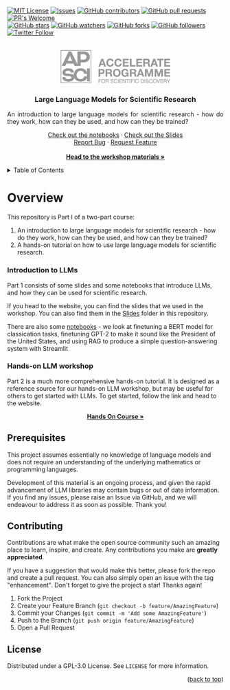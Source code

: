 <!-- Improved compatibility of back to top link: See: https://github.com/othneildrew/Best-README-Template/pull/73 -->

<!-- PROJECT SHIELDS -->
<!-- [![Contributors][contributors-shield]][contributors-url]
[![Forks][forks-shield]][forks-url]
[![Stargazers][stars-shield]][stars-url]
[![Issues][issues-shield]][issues-url]
[![GPL License][license-shield]][license-url] -->
[![MIT License](https://img.shields.io/badge/License-GPLv3-brightgreen.svg)](https://opensource.org/licenses/)
[![Issues](https://img.shields.io/github/issues-raw/acceleratescience/large-language-models.svg?maxAge=25000)](https://github.com/acceleratescience/large-language-models/issues)
[![GitHub contributors](https://img.shields.io/github/contributors/acceleratescience/large-language-models.svg?style=flat)]()
[![GitHub pull requests](https://img.shields.io/github/issues-pr/acceleratescience/large-language-models.svg?style=flat)]()
[![PR's Welcome](https://img.shields.io/badge/PRs-welcome-brightgreen.svg?style=flat)](http://makeapullrequest.com)
<br>
[![GitHub stars](https://img.shields.io/github/stars/acceleratescience/large-language-models.svg?style=social&label=Star)]()
[![GitHub watchers](https://img.shields.io/github/watchers/acceleratescience/large-language-models.svg?style=social&label=Watch)]()
[![GitHub forks](https://img.shields.io/github/forks/acceleratescience/large-language-models.svg?style=social&label=Fork)](https://github.com/JonSnow/MyBadges)
[![GitHub followers](https://img.shields.io/github/followers/acceleratescience.svg?style=social&label=Follow)](https://github.com/JonSnow/MyBadges)
[![Twitter Follow](https://img.shields.io/twitter/follow/AccelerateSci.svg?style=social)](https://twitter.com/AccelerateSci)
<!-- [![LinkedIn][linkedin-shield]][linkedin-url] -->


<!-- PROJECT LOGO -->
<br />
<div align="center">
  <a href="https://acceleratescience.github.io/">
    <img src="./images/full_acc.png" alt="Logo" height=80>
  </a>

  <h3 align="center">Large Language Models for Scientific Research</h3>

  <p align="justify">
    An introduction to large language models for scientific research - how do they work, how can they be used, and how can they be trained?
  </p>
  <p align="center">
    <!-- <a href="https://acceleratescience.github.io/large-language-models/" style="font-size: 20px; text-decoration: none"><strong>Start »</strong></a>
    <br />
    <br /> -->
    <a href="https://github.com/acceleratescience/large-language-models/tree/main/docs/notebooks">Check out the notebooks</a>
    ·
    <a href="https://github.com/acceleratescience/large-language-models/tree/main/slides">Check out the Slides</a>
    <br />
    <a href="https://github.com/acceleratescience/large-language-models/issues">Report Bug</a>
    ·
    <a href="https://github.com/acceleratescience/large-language-models/issues">Request Feature</a>
    <br />
    <br />
    <a href="https://docs.science.ai.cam.ac.uk/large-language-models/"><strong>Head to the workshop materials »</strong></a>
  </p>
</div>


<!-- TABLE OF CONTENTS -->
<details>
  <summary>Table of Contents</summary>
  <ol>
    <li><a href="#overview">Overview</a></li>
    <li><a href="#prerequisites">Prerequisites</a></li>
    <li><a href="#contributing">Contributing</a></li>
    <li><a href="#license">License</a></li>
  </ol>
</details>



<!---------------------------------------------------------------------------->

[Button Shield]: https://img.shields.io/badge/Shield_Buttons-37a779?style=for-the-badge

[License]: LICENSE
[Shield]: Types/Shield.md
[#]: #


<!---------------------------------[ Badges ]---------------------------------->

[Badge License]: https://img.shields.io/badge/-BY_SA_4.0-ae6c18.svg?style=for-the-badge&labelColor=EF9421&logoColor=white&logo=CreativeCommons
[Badge Likes]: https://img.shields.io/github/stars/MarkedDown/Buttons?style=for-the-badge&labelColor=d0ab23&color=b0901e&logoColor=white&logo=Trustpilot

# Overview
This repository is Part I of a two-part course:
1. An introduction to large language models for scientific research - how do they work, how can they be used, and how can they be trained?
2. A hands-on tutorial on how to use large language models for scientific research.

### Introduction to LLMs
Part 1 consists of some slides and some notebooks that introduce LLMs, and how they can be used for scientific research.

If you head to the website, you can find the slides that we used in the workshop. You can also find them in the [Slides](https://github.com/acceleratescience/large-language-models/tree/main/Slides) folder in this repository.

There are also some [notebooks](https://github.com/acceleratescience/large-language-models/tree/main/notebooks) - we look at finetuning a BERT model for classication tasks, finetuning GPT-2 to make it sound like the President of the United States, and using RAG to produce a simple question-answering system with Streamlit

### Hands-on LLM workshop
Part 2 is a much more comprehensive hands-on tutorial. It is designed as a reference source for our hands-on LLM workshop, but may be useful for others to get started with LLMs. To get started, follow the link and head to the website.

<div align="center">
  <p align="center">
    <a href="https://acceleratescience.github.io/hands-on-llms/"><strong>Hands On Course »</strong></a>

  </p>
</div>

<!-- GETTING STARTED -->
## Prerequisites
This project assumes essentially no knowledge of language models and does not require an understanding of the underlying mathematics or programming languages.

Development of this material is an ongoing process, and given the rapid advancement of LLM libraries may contain bugs or out of date information. If you find any issues, please raise an Issue via GitHub, and we will endeavour to address it as soon as possible. Thank you!

<!-- CONTRIBUTING -->
## Contributing

Contributions are what make the open source community such an amazing place to learn, inspire, and create. Any contributions you make are **greatly appreciated**.

If you have a suggestion that would make this better, please fork the repo and create a pull request. You can also simply open an issue with the tag "enhancement".
Don't forget to give the project a star! Thanks again!

1. Fork the Project
2. Create your Feature Branch (`git checkout -b feature/AmazingFeature`)
3. Commit your Changes (`git commit -m 'Add some AmazingFeature'`)
4. Push to the Branch (`git push origin feature/AmazingFeature`)
5. Open a Pull Request


<!-- LICENSE -->
## License

Distributed under a GPL-3.0 License. See `LICENSE` for more information.

<p align="right">(<a href="#top">back to top</a>)</p>




<!-- MARKDOWN LINKS & IMAGES -->
<!-- https://www.markdownguide.org/basic-syntax/#reference-style-links -->
[contributors-shield]: https://img.shields.io/github/contributors/acceleratescience/large-language-models.svg?style=for-the-badge
[contributors-url]: https://github.com/acceleratescience/large-language-models/graphs/contributors
[forks-shield]: https://img.shields.io/github/forks/acceleratescience/large-language-models.svg?style=for-the-badge
[forks-url]: https://github.com/acceleratescience/large-language-models/network/members
[stars-shield]: https://img.shields.io/github/stars/acceleratescience/large-language-models.svg?style=for-the-badge
[stars-url]: https://github.com/acceleratescience/large-language-models/stargazers
[issues-shield]: https://img.shields.io/github/issues/acceleratescience/large-language-models.svg?style=for-the-badge
[issues-url]: https://github.com/acceleratescience/large-language-models/issues
[license-shield]: https://img.shields.io/github/license/acceleratescience/large-language-models.svg?style=for-the-badge
[license-url]: https://github.com/acceleratescience/large-language-models/blob/master/LICENSE.txt
[linkedin-shield]: https://img.shields.io/badge/-LinkedIn-black.svg?style=for-the-badge&logo=linkedin&colorB=555
[linkedin-url]: https://linkedin.com/company/accelerate-programme-for-scientific-discovery/
[product-screenshot]: images/screenshot.png
[Next.js]: https://img.shields.io/badge/next.js-000000?style=for-the-badge&logo=nextdotjs&logoColor=white
[Next-url]: https://nextjs.org/
[React.js]: https://img.shields.io/badge/React-20232A?style=for-the-badge&logo=react&logoColor=61DAFB
[React-url]: https://reactjs.org/
[Vue.js]: https://img.shields.io/badge/Vue.js-35495E?style=for-the-badge&logo=vuedotjs&logoColor=4FC08D
[Vue-url]: https://vuejs.org/
[Angular.io]: https://img.shields.io/badge/Angular-DD0031?style=for-the-badge&logo=angular&logoColor=white
[Angular-url]: https://angular.io/
[Svelte.dev]: https://img.shields.io/badge/Svelte-4A4A55?style=for-the-badge&logo=svelte&logoColor=FF3E00
[Svelte-url]: https://svelte.dev/
[Laravel.com]: https://img.shields.io/badge/Laravel-FF2D20?style=for-the-badge&logo=laravel&logoColor=white
[Laravel-url]: https://laravel.com
[Bootstrap.com]: https://img.shields.io/badge/Bootstrap-563D7C?style=for-the-badge&logo=bootstrap&logoColor=white
[Bootstrap-url]: https://getbootstrap.com
[JQuery.com]: https://img.shields.io/badge/jQuery-0769AD?style=for-the-badge&logo=jquery&logoColor=white
[JQuery-url]: https://jquery.com 
